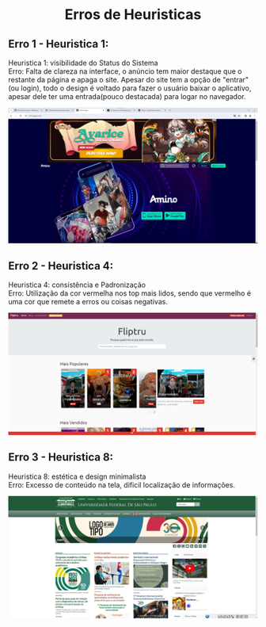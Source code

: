 <h1 align="center"> Erros de Heuristicas </h1>

## Erro 1 - Heuristica 1:

Heuristica 1: visibilidade do Status do Sistema
<br>
Erro: Falta de clareza na interface, o anúncio tem maior destaque que o restante da página e apaga o site. Apesar do site tem a opção de "entrar"(ou login), todo o design é voltado para fazer o usuário baixar o aplicativo, apesar dele ter uma entrada(pouco destacada) para logar no navegador.

![Site amino.com](https://github.com/SBittencourt/Bertoti/blob/main/ihc/imagens/erro1.png)

## Erro 2 - Heuristica 4:

Heuristica 4: consistência e Padronização
<br>
Erro: Utilização da cor vermelha nos top mais lidos, sendo que vermelho é uma cor que remete a erros ou coisas negativas.

![Site fliptru.com](https://github.com/SBittencourt/Bertoti/blob/main/ihc/imagens/erro4.png)

## Erro 3 - Heuristica 8:

Heuristica 8: estética e design minimalista
<br>
Erro: Excesso de conteúdo na tela, dificil localização de informações.

![Site unifesp](https://github.com/SBittencourt/Bertoti/blob/main/ihc/imagens/erro7.png)
